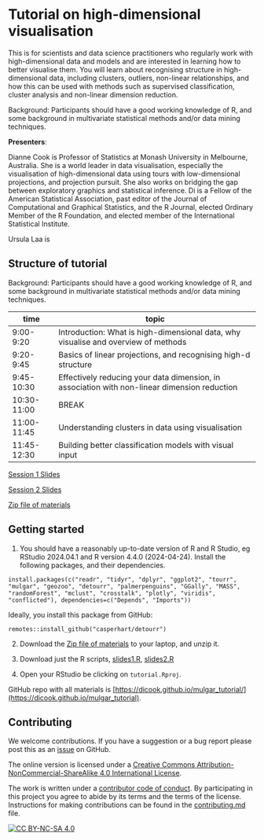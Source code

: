 # Tutorial on high-dimensional visualisation

This is for scientists and data science practitioners who regularly work with high-dimensional data and models and are interested in learning how to better visualise them. You will learn about recognising structure in high-dimensional data, including clusters, outliers, non-linear relationships, and how this can be used with methods such as supervised classification, cluster analysis and non-linear dimension reduction. 

Background: Participants should have a good working knowledge of R, and some background in multivariate statistical methods and/or data mining techniques.

**Presenters**: 

Dianne Cook is Professor of Statistics at Monash University in Melbourne, Australia.  She is a world leader in data visualisation, especially the visualisation of high-dimensional data using tours with low-dimensional projections, and projection pursuit.  She also works on bridging the gap between exploratory graphics and statistical inference.  Di is a Fellow of the American Statistical Association, past editor of the Journal of Computational and Graphical Statistics, and the R Journal, elected Ordinary Member of the R Foundation, and elected member of the International Statistical Institute.

Ursula Laa is


## Structure of tutorial

Background: Participants should have a good working knowledge of R, and some background in multivariate statistical methods and/or data mining techniques.

| time | topic |
|------|-------|
|9:00-9:20|	Introduction: What is high-dimensional data, why visualise and overview of methods| 
|9:20-9:45|	Basics of linear projections, and recognising high-d structure|
|9:45-10:30|	Effectively reducing your data dimension, in association with non-linear dimension reduction|
|10:30-11:00|	BREAK|
|11:00-11:45|	Understanding clusters in data using visualisation|
|11:45-12:30|	Building better classification models with visual input|

[Session 1 Slides](https://dicook.github.io/mulgar_tutorial/slides1.html)

[Session 2 Slides](https://dicook.github.io/mulgar_tutorial/slides2.html)

[Zip file of materials](https://dicook.github.io/mulgar_tutorial/tutorial.zip)

## Getting started

1. You should have a reasonably up-to-date version of R and R Studio, eg RStudio 2024.04.1 and R version 4.4.0 (2024-04-24). Install the following packages, and their dependencies.

```
install.packages(c("readr", "tidyr", "dplyr", "ggplot2", "tourr", "mulgar", "geozoo", "detourr", "palmerpenguins", "GGally", "MASS", "randomForest", "mclust", "crosstalk", "plotly", "viridis", "conflicted"), dependencies=c("Depends", "Imports"))
```

Ideally, you install this package from GitHub:

```
remotes::install_github("casperhart/detourr")
```

2. Download the [Zip file of materials](https://statsocaus.github.io/tutorial_highd_vis/tutorial.zip) to your laptop, and unzip it. 

3. Download just the R scripts, [slides1.R](https://statsocaus.github.io/tutorial_highd_vis/slides1.R), [slides2.R](https://statsocaus.github.io/tutorial_highd_vis/slides2.R)

4. Open your RStudio be clicking on `tutorial.Rproj`. 

GitHub repo with all materials is 
[https://dicook.github.io/mulgar_tutorial/](https://dicook.github.io/mulgar_tutorial).


## Contributing

We welcome contributions. If you have a suggestion or a bug report please post this as an [issue](https://github.com/dicook/mulgar_tutorial/issues) on GitHub.

The online version is licensed under a
[Creative Commons Attribution-NonCommercial-ShareAlike 4.0 International License][cc-by-nc-sa].

The work is written under a [contributor code of conduct](https://github.com/dicook/mulgar_book/CODE_OF_CONDUCT.md). By participating in this project you agree to abide by its terms and the terms of the license. Instructions for making contributions can be found in the [contributing.md](https://github.com/dicook/mulgar_book/contributing.md) file.

[![CC BY-NC-SA 4.0][cc-by-nc-sa-image]][cc-by-nc-sa]

[cc-by-nc-sa]: http://creativecommons.org/licenses/by-nc-sa/4.0/
[cc-by-nc-sa-image]: https://licensebuttons.net/l/by-nc-sa/4.0/88x31.png
[cc-by-nc-sa-shield]: https://img.shields.io/badge/License-CC%20BY--NC--SA%204.0-lightgrey.svg